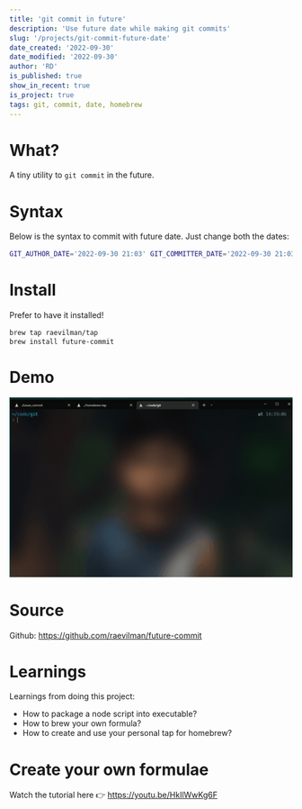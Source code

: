 ```yaml
---
title: 'git commit in future'
description: 'Use future date while making git commits'
slug: '/projects/git-commit-future-date'
date_created: '2022-09-30'
date_modified: '2022-09-30'
author: 'RD'
is_published: true
show_in_recent: true
is_project: true
tags: git, commit, date, homebrew
---
```


# What?
A tiny utility to `git commit` in the future.  

# Syntax

Below is the syntax to commit with future date. Just change both the dates:  

```sh
GIT_AUTHOR_DATE='2022-09-30 21:03' GIT_COMMITTER_DATE='2022-09-30 21:03' git commit -m 'msg'
```

# Install

Prefer to have it installed!
```
brew tap raevilman/tap
brew install future-commit
```

# Demo

![](https://github.com/raevilman/future-commit/raw/master/assets/demo.gif)

# Source

Github: https://github.com/raevilman/future-commit


# Learnings
Learnings from doing this project:
- How to package a node script into executable?
- How to brew your own formula?
- How to create and use your personal tap for homebrew?

# Create your own formulae

Watch the tutorial here 👉 https://youtu.be/HkIlWwKg6F 

